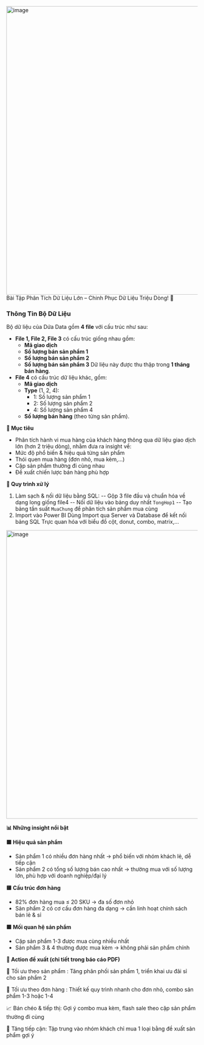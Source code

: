<img width="1338" height="758" alt="image" src="https://github.com/user-attachments/assets/4377d884-a6b3-43e8-9bb9-31de75654661" />Bài Tập Phân Tích Dữ Liệu Lớn – Chinh Phục Dữ Liệu Triệu Dòng! 🚀
### **Thông Tin Bộ Dữ Liệu**
Bộ dữ liệu của Dứa Data gồm **4 file** với cấu trúc như sau:
- **File 1, File 2, File 3** có cấu trúc giống nhau gồm:
    - **Mã giao dịch**
    - **Số lượng bán sản phẩm 1**
    - **Số lượng bán sản phẩm 2**
    - **Số lượng bán sản phẩm 3**
    Dữ liệu này được thu thập trong **1 tháng bán hàng**.
- **File 4** có cấu trúc dữ liệu khác, gồm:
    - **Mã giao dịch**
    - **Type** (1, 2, 4):
        - 1: Số lượng sản phẩm 1
        - 2: Số lượng sản phẩm 2
        - 4: Số lượng sản phẩm 4
    - **Số lượng bán hàng** (theo từng sản phẩm).
  
**📌 Mục tiêu**

- Phân tích hành vi mua hàng của khách hàng thông qua dữ liệu giao dịch lớn (hơn 2 triệu dòng), nhằm đưa ra insight về:
- Mức độ phổ biến & hiệu quả từng sản phẩm
- Thói quen mua hàng (đơn nhỏ, mua kèm,…)
- Cặp sản phẩm thường đi cùng nhau
- Đề xuất chiến lược bán hàng phù hợp

**🔧 Quy trình xử lý**

1. Làm sạch & nối dữ liệu bằng SQL:
-- Gộp 3 file đầu và chuẩn hóa về dạng long giống file4
-- Nối dữ liệu vào bảng duy nhất `TongHop1`
-- Tạo bảng tần suất `MuaChung` để phân tích sản phẩm mua cùng
2. Import vào Power BI
Dùng Import qua Server và Database để kết nối bảng SQL
Trực quan hóa với biểu đồ cột, donut, combo, matrix,...
<img width="1338" height="758" alt="image" src="https://github.com/user-attachments/assets/1ca2cd47-aafc-46fe-91e3-d68968491bbe" />

**📊 Những insight nổi bật**

**🟩 Hiệu quả sản phẩm**

- Sản phẩm 1 có nhiều đơn hàng nhất → phổ biến với nhóm khách lẻ, dễ tiếp cận
- Sản phẩm 2 có tổng số lượng bán cao nhất → thường mua với số lượng lớn, phù hợp với doanh nghiệp/đại lý
  
**🟨 Cấu trúc đơn hàng**

- 82% đơn hàng mua ≤ 20 SKU → đa số đơn nhỏ
- Sản phẩm 2 có cơ cấu đơn hàng đa dạng → cần linh hoạt chính sách bán lẻ & sỉ
  
**🟪 Mối quan hệ sản phẩm**

- Cặp sản phẩm 1-3 được mua cùng nhiều nhất
- Sản phẩm 3 & 4 thường được mua kèm → không phải sản phẩm chính
  
**🎯 Action đề xuất (chi tiết trong báo cáo PDF)**

📌 Tối ưu theo sản phẩm	: Tăng phân phối sản phẩm 1, triển khai ưu đãi sỉ cho sản phẩm 2

🛒 Tối ưu theo đơn hàng	: Thiết kế quy trình nhanh cho đơn nhỏ, combo sản phẩm 1-3 hoặc 1-4

📈 Bán chéo & tiếp thị:	Gợi ý combo mua kèm, flash sale theo cặp sản phẩm thường đi cùng

🧲 Tăng tiếp cận:	Tập trung vào nhóm khách chỉ mua 1 loại bằng đề xuất sản phẩm gợi ý
